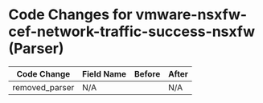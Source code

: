 # Code Changes for vmware-nsxfw-cef-network-traffic-success-nsxfw (Parser)

| Code Change | Field Name | Before | After |
|-------------|------------|--------|-------|
| removed_parser | N/A |  | N/A |